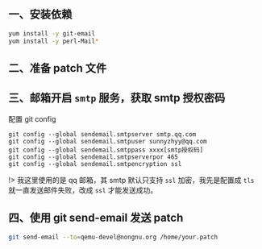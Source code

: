 ## 一、安装依赖

```bash
yum install -y git-email
yum install -y perl-Mail*
```

## 二、准备 patch 文件

## 三、邮箱开启 `smtp` 服务，获取 smtp 授权密码

配置 git config

```
git config --global sendemail.smtpserver smtp.qq.com
git config --global sendemail.smtpuser sunnyzhyy@qq.com
git config --global sendemail.smtppass xxxx[smtp授权码]
git config --global sendemail.smtpserverpor 465
git config --global sendemail.smtpencryption ssl
```

!> 我这里使用的是 qq 邮箱，其 smtp 默认只支持 `ssl` 加密，我先是配置成 `tls` 就一直发送邮件失败，改成 `ssl` 才能发送成功。

## 四、使用 git send-email 发送 patch

```bash
git send-email --to=qemu-devel@nongnu.org /home/your.patch
```

